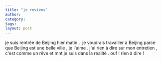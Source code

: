 ```yaml
---
title: "je reviens"
author:
category: 
tags: 
layout: post
---
```

je suis rentrée de Beijing hier matin .  je voudrais travailler à Beijing parce que Beijing est une belle ville , je l'aime . j'ai rien à dire sur mon entretien , c'est comme un rêve et mnt je suis dans la réalité . ouf ! rien à dire ! 

